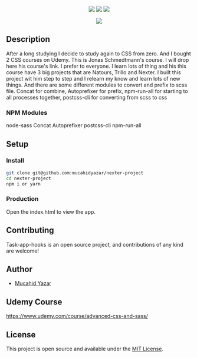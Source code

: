 <p align="center">
 <img src="https://img.shields.io/badge/License-MIT-blue.svg">
  <a href="#"><img src="https://img.shields.io/badge/all_contributors-1-orange.svg?style=flat-square)"></a>
   <a href="#"><img src="https://travis-ci.org/taniarascia/takenote.svg?branch=master"></a>
</p>

<div align="center">
<img src="./gif/nexter-project.gif">
</div>

## Description

After a long studying I decide to study again to CSS from zero. And I bought 2 CSS courses on Udemy. This is Jonas Schmedtmann's course. I will drop here his course's link. I prefer to everyone. I learn lots of thing and his this course have 3 big projects that are Natours, Trillo and Nexter. I built this project wit him step to step and I relearn my know and learn lots of new things. And there are some different modules to convert and prefix to scss file. Concat for combine, Autoprefixer for prefix, npm-run-all for starting to all processes together, postcss-cli for converting from scss to css

### NPM Modules
node-sass
Concat
Autoprefixer
postcss-cli
npm-run-all

## Setup

### Install

```bash
git clone git@github.com:mucahidyazar/nexter-project
cd nexter-project
npm i or yarn
```

### Production

Open the index.html to view the app.

## Contributing

Task-app-hooks is an open source project, and contributions of any kind are welcome! 

## Author

- [Mucahid Yazar](https://github.com/mucahidyazar)

## Udemy Course

https://www.udemy.com/course/advanced-css-and-sass/

## License

This project is open source and available under the [MIT License](LICENSE).
